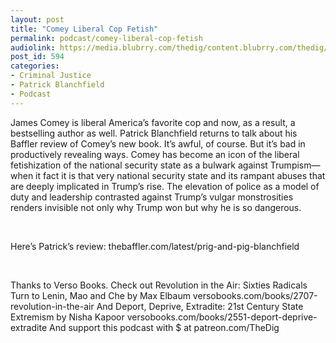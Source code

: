 ```yaml
---
layout: post
title: "Comey Liberal Cop Fetish"
permalink: podcast/comey-liberal-cop-fetish
audiolink: https://media.blubrry.com/thedig/content.blubrry.com/thedig/The_Dig_-_EP_106_-_Blanchfield.mp3
post_id: 594
categories: 
- Criminal Justice
- Patrick Blanchfield
- Podcast
---
```


James Comey is liberal America’s favorite cop and now, as a result, a bestselling author as well. Patrick Blanchfield returns to talk about his Baffler review of Comey’s new book. It’s awful, of course. But it’s bad in productively revealing ways. Comey has become an icon of the liberal fetishization of the national security state as a bulwark against Trumpism—when it fact it is that very national security state and its rampant abuses that are deeply implicated in Trump’s rise. The elevation of police as a model of duty and leadership contrasted against Trump’s vulgar monstrosities renders invisible not only why Trump won but why he is so dangerous.

 

Here’s Patrick’s review: thebaffler.com/latest/prig-and-pig-blanchfield

 

Thanks to Verso Books. Check out Revolution in the Air: Sixties Radicals Turn to Lenin, Mao and Che by Max Elbaum versobooks.com/books/2707-revolution-in-the-air And Deport, Deprive, Extradite: 21st Century State Extremism by Nisha Kapoor versobooks.com/books/2551-deport-deprive-extradite And support this podcast with $ at patreon.com/TheDig